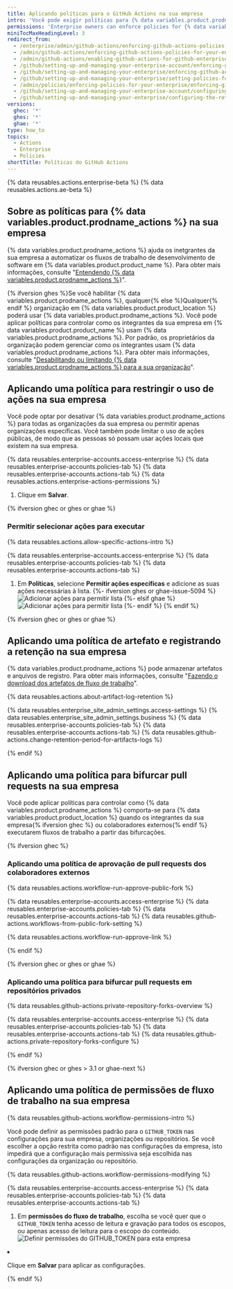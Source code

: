 ```yaml
---
title: Aplicando políticas para o GitHub Actions na sua empresa
intro: 'Você pode exigir políticas para {% data variables.product.prodname_actions %} dentro das organizações de sua empresa ou permitir que as políticas sejam definidas em cada organização.'
permissions: 'Enterprise owners can enforce policies for {% data variables.product.prodname_actions %} in an enterprise.'
miniTocMaxHeadingLevel: 3
redirect_from:
  - /enterprise/admin/github-actions/enforcing-github-actions-policies-for-your-enterprise
  - /admin/github-actions/enforcing-github-actions-policies-for-your-enterprise
  - /admin/github-actions/enabling-github-actions-for-github-enterprise-server/enforcing-github-actions-policies-for-your-enterprise
  - /github/setting-up-and-managing-your-enterprise-account/enforcing-github-actions-policies-in-your-enterprise-account
  - /github/setting-up-and-managing-your-enterprise/enforcing-github-actions-policies-in-your-enterprise-account
  - /github/setting-up-and-managing-your-enterprise/setting-policies-for-organizations-in-your-enterprise-account/enforcing-github-actions-policies-in-your-enterprise-account
  - /admin/policies/enforcing-policies-for-your-enterprise/enforcing-github-actions-policies-for-your-enterprise
  - /github/setting-up-and-managing-your-enterprise-account/configuring-the-retention-period-for-github-actions-artifacts-and-logs-in-your-enterprise-account
  - /github/setting-up-and-managing-your-enterprise/configuring-the-retention-period-for-github-actions-artifacts-and-logs-in-your-enterprise-account
versions:
  ghec: '*'
  ghes: '*'
  ghae: '*'
type: how_to
topics:
  - Actions
  - Enterprise
  - Policies
shortTitle: Políticas do GitHub Actions
---
```


{% data reusables.actions.enterprise-beta %}
{% data reusables.actions.ae-beta %}

## Sobre as políticas para {% data variables.product.prodname_actions %} na sua empresa

{% data variables.product.prodname_actions %} ajuda os inetgrantes da sua empresa a automatizar os fluxos de trabalho de desenvolvimento de software em {% data variables.product.product_name %}. Para obter mais informações, consulte "[Entendendo {% data variables.product.prodname_actions %}](/actions/learn-github-actions/understanding-github-actions)".

{% ifversion ghes %}Se você habilitar {% data variables.product.prodname_actions %}, qualquer{% else %}Qualquer{% endif %} organização em {% data variables.product.product_location %} poderá usar {% data variables.product.prodname_actions %}. Você pode aplicar políticas para controlar como os integrantes da sua empresa em {% data variables.product.product_name %} usam {% data variables.product.prodname_actions %}. Por padrão, os proprietários da organização podem gerenciar como os integrantes usam {% data variables.product.prodname_actions %}. Para obter mais informações, consulte "[Desabilitando ou limitando {% data variables.product.prodname_actions %} para a sua organização](/organizations/managing-organization-settings/disabling-or-limiting-github-actions-for-your-organization)".

## Aplicando uma política para restringir o uso de ações na sua empresa

Você pode optar por desativar {% data variables.product.prodname_actions %} para todas as organizações da sua empresa ou permitir apenas organizações específicas. Você também pode limitar o uso de ações públicas, de modo que as pessoas só possam usar ações locais que existem na sua empresa.

{% data reusables.enterprise-accounts.access-enterprise %}
{% data reusables.enterprise-accounts.policies-tab %}
{% data reusables.enterprise-accounts.actions-tab %}
{% data reusables.actions.enterprise-actions-permissions %}
1. Clique em **Salvar**.

{% ifversion ghec or ghes or ghae %}

### Permitir selecionar ações para executar

{% data reusables.actions.allow-specific-actions-intro %}

{% data reusables.enterprise-accounts.access-enterprise %}
{% data reusables.enterprise-accounts.policies-tab %}
{% data reusables.enterprise-accounts.actions-tab %}
1. Em **Políticas**, selecione **Permitir ações específicas** e adicione as suas ações necessárias à lista.
   {%- ifversion ghes or ghae-issue-5094 %}
   ![Adicionar ações para permitir lista](/assets/images/help/organizations/enterprise-actions-policy-allow-list.png)
   {%- elsif ghae %}
   ![Adicionar ações para permitir lista](/assets/images/enterprise/github-ae/enterprise-actions-policy-allow-list.png)
   {%- endif %}
{% endif %}

{% ifversion ghec or ghes or ghae %}

## Aplicando uma política de artefato e registrando a retenção na sua empresa

{% data variables.product.prodname_actions %} pode armazenar artefatos e arquivos de registro. Para obter mais informações, consulte "[Fazendo o download dos artefatos de fluxo de trabalho](/actions/managing-workflow-runs/downloading-workflow-artifacts)".

{% data reusables.actions.about-artifact-log-retention %}

{% data reusables.enterprise_site_admin_settings.access-settings %}
{% data reusables.enterprise_site_admin_settings.business %}
{% data reusables.enterprise-accounts.policies-tab %}
{% data reusables.enterprise-accounts.actions-tab %}
{% data reusables.github-actions.change-retention-period-for-artifacts-logs  %}

{% endif %}

## Aplicando uma política para bifurcar pull requests na sua empresa

Você pode aplicar políticas para controlar como {% data variables.product.prodname_actions %} comporta-se para {% data variables.product.product_location %} quando os integrantes da sua empresa{% ifversion ghec %} ou colaboradores externos{% endif %} executarem fluxos de trabalho a partir das bifurcações.

{% ifversion ghec %}

### Aplicando uma política de aprovação de pull requests dos colaboradores externos

{% data reusables.actions.workflow-run-approve-public-fork %}

{% data reusables.enterprise-accounts.access-enterprise %}
{% data reusables.enterprise-accounts.policies-tab %}
{% data reusables.enterprise-accounts.actions-tab %}
{% data reusables.github-actions.workflows-from-public-fork-setting %}

{% data reusables.actions.workflow-run-approve-link %}

{% endif %}

{% ifversion ghec or ghes or ghae %}

### Aplicando uma política para bifurcar pull requests em repositórios privados

{% data reusables.github-actions.private-repository-forks-overview %}

{% data reusables.enterprise-accounts.access-enterprise %}
{% data reusables.enterprise-accounts.policies-tab %}
{% data reusables.enterprise-accounts.actions-tab %}
{% data reusables.github-actions.private-repository-forks-configure %}

{% endif %}

{% ifversion ghec or ghes > 3.1 or ghae-next %}

## Aplicando uma política de permissões de fluxo de trabalho na sua empresa

{% data reusables.github-actions.workflow-permissions-intro %}

Você pode definir as permissões padrão para o `GITHUB_TOKEN` nas configurações para sua empresa, organizações ou repositórios. Se você escolher a opção restrita como padrão nas configurações da empresa, isto impedirá que a configuração mais permissiva seja escolhida nas configurações da organização ou repositório.

{% data reusables.github-actions.workflow-permissions-modifying %}

{% data reusables.enterprise-accounts.access-enterprise %}
{% data reusables.enterprise-accounts.policies-tab %}
{% data reusables.enterprise-accounts.actions-tab %}
1. Em **permissões do fluxo de trabalho**, escolha se você quer que o `GITHUB_TOKEN` tenha acesso de leitura e gravação para todos os escopos, ou apenas acesso de leitura para o escopo do </code>conteúdo.
<img src="/assets/images/help/settings/actions-workflow-permissions-enterprise.png" alt="Definir permissões do GITHUB_TOKEN para esta empresa" /></p></li>
<li><p spaces-before="0">Clique em <strong x-id="1">Salvar</strong> para aplicar as configurações.</p></li>
</ol>

<p spaces-before="0">{% endif %}</p>

